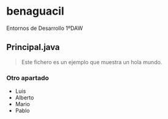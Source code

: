 # benaguacil
Entornos de Desarrollo 1ºDAW 

## Principal.java
> Este fichero es un ejemplo que muestra un hola mundo.
### Otro apartado
+ Luis
+ Alberto
+ Mario
+ Pablo
